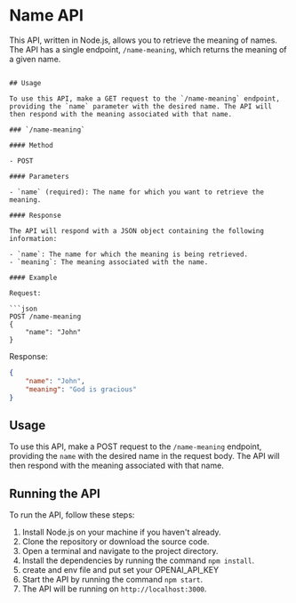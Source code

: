 # Name API

This API, written in Node.js, allows you to retrieve the meaning of names. The API has a single endpoint, `/name-meaning`, which returns the meaning of a given name.

```

## Usage

To use this API, make a GET request to the `/name-meaning` endpoint, providing the `name` parameter with the desired name. The API will then respond with the meaning associated with that name.

### `/name-meaning`

#### Method

- POST

#### Parameters

- `name` (required): The name for which you want to retrieve the meaning.

#### Response

The API will respond with a JSON object containing the following information:

- `name`: The name for which the meaning is being retrieved.
- `meaning`: The meaning associated with the name.

#### Example

Request:

```json
POST /name-meaning
{
    "name": "John"
}
```

Response:

```json
{
    "name": "John",
    "meaning": "God is gracious"
}
```

## Usage

To use this API, make a POST request to the `/name-meaning` endpoint, providing the `name` with the desired name in the request body. The API will then respond with the meaning associated with that name.

## Running the API

To run the API, follow these steps:

1. Install Node.js on your machine if you haven't already.
2. Clone the repository or download the source code.
3. Open a terminal and navigate to the project directory.
4. Install the dependencies by running the command `npm install`.
5. create and env file and put set your OPENAI_API_KEY
6. Start the API by running the command `npm start`.
7. The API will be running on `http://localhost:3000`.

